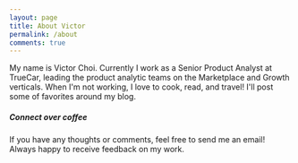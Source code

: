 ```yaml
---
layout: page
title: About Victor
permalink: /about
comments: true
---
```


<div class="row justify-content-between">
<div class="col-md-8 pr-5">

<p>My name is Victor Choi. Currently I work as a Senior Product Analyst at TrueCar, leading the product analytic teams on the Marketplace and Growth verticals. 
    When I'm not working, I love to cook, read, and travel! I'll post some of favorites around my blog.</p>

</div>

<div class="col-md-4">

<div class="sticky-top sticky-top-80">
<h5>Connect over coffee</h5>

<p>If you have any thoughts or comments, feel free to send me an email! Always happy to receive feedback on my work.</p>

</div>
</div>
</div>
